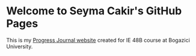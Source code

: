# Welcome to Seyma Cakir's GitHub Pages

This is my [Progress Journal website](https://github.com/BU-IE-48B/fall21-seymacakir) created for IE 48B course at Bogazici University.
